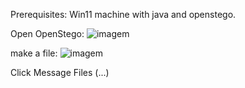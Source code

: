 Prerequisites:
Win11 machine with java and openstego.

Open OpenStego:
![imagem](https://github.com/DanielP33/ethical-hacking/assets/145346859/2a8825b9-7887-4677-a682-86090c17d01d)

make a file:
![imagem](https://github.com/DanielP33/ethical-hacking/assets/145346859/08d9f3f5-e59e-4731-9764-08dbe0a0fff8)


Click Message Files (...)

